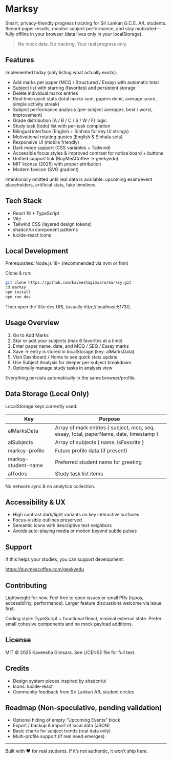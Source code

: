 # Marksy

Smart, privacy‑friendly progress tracking for Sri Lankan G.C.E. A/L students. Record paper results, monitor subject performance, and stay motivated—fully offline in your browser (data lives only in your localStorage).

> No mock data. No tracking. Your real progress only.

## Features

Implemented today (only listing what actually exists):

- Add marks per paper (MCQ / Structured / Essay) with automatic total
- Subject list with starring (favorites) and persistent storage
- Delete individual marks entries
- Real‑time quick stats (total marks sum, papers done, average score, simple activity streak)
- Subject performance analysis (per‑subject averages, best / worst, improvement)
- Grade distribution (A / B / C / S / W / F) logic
- Study task (todo) list with per‑task completion
- Bilingual interface (English + Sinhala for key UI strings)
- Motivational rotating quotes (English & Sinhala sets)
- Responsive UI (mobile friendly)
- Dark mode support (CSS variables + Tailwind)
- Accessible focus styles & improved contrast for notice board + buttons
- Unified support link (BuyMeACoffee → geekyedu)
- MIT license (2025) with proper attribution
- Modern favicon (SVG gradient)

Intentionally omitted until real data is available: upcoming exam/event placeholders, artificial stats, fake timelines.

## Tech Stack

- React 18 + TypeScript
- Vite
- Tailwind CSS (layered design tokens)
- shadcn/ui component patterns
- lucide-react icons

## Local Development

Prerequisites: Node.js 18+ (recommended via nvm or fnm)

Clone & run:

```sh
git clone https://github.com/kaveeshagimsara/marksy.git
cd marksy
npm install
npm run dev
```

Then open the Vite dev URL (usually http://localhost:5173/).

## Usage Overview

1. Go to Add Marks
2. Star or add your subjects (max 6 favorites at a time)
3. Enter paper name, date, and MCQ / SEQ / Essay marks
4. Save → entry is stored in localStorage (key: alMarksData)
5. Visit Dashboard / Home to see quick stats update
6. Use Subject Analysis for deeper per‑subject breakdown
7. Optionally manage study tasks in analysis view

Everything persists automatically in the same browser/profile.

## Data Storage (Local Only)

LocalStorage keys currently used:

| Key | Purpose |
| --- | ------- |
| alMarksData | Array of mark entries { subject, mcq, seq, essay, total, paperName, date, timestamp } |
| alSubjects | Array of subjects { name, isFavorite } |
| marksy-profile | Future profile data (if present) |
| marksy-student-name | Preferred student name for greeting |
| alTodos | Study task list items |

No network sync & no analytics collection.

## Accessibility & UX

- High contrast dark/light variants on key interactive surfaces
- Focus-visible outlines preserved
- Semantic icons with descriptive text neighbors
- Avoids auto-playing media or motion beyond subtle pulses

## Support

If this helps your studies, you can support development:

https://buymeacoffee.com/geekyedu

## Contributing

Lightweight for now. Feel free to open issues or small PRs (typos, accessibility, performance). Larger feature discussions welcome via issue first.

Coding style: TypeScript + functional React, minimal external state. Prefer small cohesive components and no mock payload additions.

## License

MIT © 2025 Kaveesha Gimsara. See LICENSE file for full text.

## Credits

- Design system pieces inspired by shadcn/ui
- Icons: lucide-react
- Community feedback from Sri Lankan A/L student circles

## Roadmap (Non‑speculative, pending validation)

- Optional hiding of empty “Upcoming Events” block
- Export / backup & import of local data (JSON)
- Basic charts for subject trends (real data only)
- Multi-profile support (if real need emerges)

---

Built with ❤️ for real students. If it’s not authentic, it won’t ship here.
